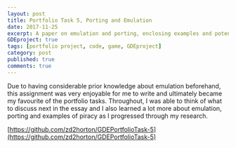 ```yaml
---
layout: post
title: Portfolio Task 5, Porting and Emulation
date: 2017-11-25
excerpt: A paper on emulation and porting, enclosing examples and potential issues for companies that may attempt either with their games.
GDEproject: true
tags: [portfolio project, code, game, GDEproject]
category: post
published: true
comments: true
---
```

Due to having considerable prior knowledge about emulation beforehand, this assignment was very enjoyable for me to write and ultimately became my favourite of the portfolio tasks. Throughout, I was able to think of what to discuss next in the essay and I also learned a lot more about emulation, porting and examples of piracy as I progressed through my research. 

[https://github.com/zd2horton/GDEPortfolioTask-5](https://github.com/zd2horton/GDEPortfolioTask-5)
